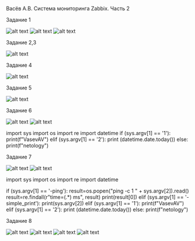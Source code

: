 Васёв А.В.
Система мониторинга Zabbix. Часть 2

Задание 1

![alt text](https://github.com/rus42/zabbix2/blob/main/Task_1.1.png)
![alt text](https://github.com/rus42/zabbix2/blob/main/Task_1.2.png)
![alt text](https://github.com/rus42/zabbix2/blob/main/Task_1.3.png)

Задание 2,3

![alt text](https://github.com/rus42/zabbix2/blob/main/Task_2_3.png)

Задание 4

![alt text](https://github.com/rus42/zabbix2/blob/main/Task_4.png)

Задание 5

![alt text](https://github.com/rus42/zabbix2/blob/main/Task_5.png)

Задание 6

![alt text](https://github.com/rus42/zabbix2/blob/main/Task_6.1.png)
![alt text](https://github.com/rus42/zabbix2/blob/main/Task_6.2.png)

import sys
import os
import re
import datetime
if (sys.argv[1] == '1'):
    	print(f"VasevAV")
elif (sys.argv[1] == '2'):
    	print (datetime.date.today())
else:
    	print(f"netology")

Задание 7

![alt text](https://github.com/rus42/zabbix2/blob/main/Task_7.1.png)
![alt text](https://github.com/rus42/zabbix2/blob/main/Task_7.2.png)

import sys
import os
import re
import datetime

if (sys.argv[1] == '-ping'):
    	result=os.popen("ping -c 1 " + sys.argv[2]).read()
    	result=re.findall(r"time=(.*) ms", result)
    	print(result[0])
elif (sys.argv[1] == '-simple_print'):
    	print(sys.argv[2])
elif (sys.argv[1] == '1'):
    	print(f"VasevAV")
elif (sys.argv[1] == '2'):
    	print (datetime.date.today())
else:
    	print(f"netology")


Задание 8

![alt text](https://github.com/rus42/zabbix2/blob/main/Task_8.1.png)
![alt text](https://github.com/rus42/zabbix2/blob/main/Task_8.2.png)
![alt text](https://github.com/rus42/zabbix2/blob/main/Task_8.3.png)
![alt text](https://github.com/rus42/zabbix2/blob/main/Task_8.4.png)







